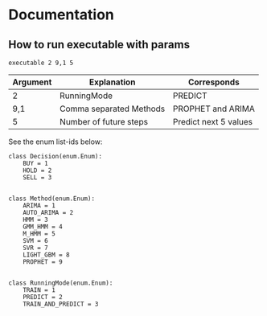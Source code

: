 # Documentation


## How to run executable with params

```
executable 2 9,1 5
```

Argument | Explanation | Corresponds
------------- | ------------- | -------------
2  | RunningMode | PREDICT
9,1  | Comma separated Methods | PROPHET and ARIMA
5  | Number of future steps | Predict next 5 values

See the enum list-ids below:

```
class Decision(enum.Enum):
    BUY = 1
    HOLD = 2
    SELL = 3


class Method(enum.Enum):
    ARIMA = 1
    AUTO_ARIMA = 2
    HMM = 3
    GMM_HMM = 4
    M_HMM = 5
    SVM = 6
    SVR = 7
    LIGHT_GBM = 8
    PROPHET = 9


class RunningMode(enum.Enum):
    TRAIN = 1
    PREDICT = 2
    TRAIN_AND_PREDICT = 3
```

